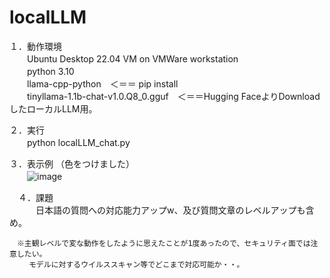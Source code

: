 # localLLM

１．動作環境  
　　Ubuntu Desktop 22.04 VM on VMWare workstation  
　　python 3.10  
　　llama-cpp-python　＜＝＝ pip install  
　　tinyllama-1.1b-chat-v1.0.Q8_0.gguf　＜＝＝Hugging FaceよりDownloadしたローカルLLM用。  


  ２．実行  
  　　python localLLM_chat.py  
    
  ３．表示例 （色をつけました）  
  　　![image](https://github.com/user-attachments/assets/29c7a37c-c8dd-45b3-a711-242f21e0f368)
 

　４．課題  
 　　　日本語の質問への対応能力アップw、及び質問文章のレベルアップも含め。

    　※主観レベルで変な動作をしたように思えたことが1度あったので、セキュリティ面では注意したい。
     　　モデルに対するウイルススキャン等でどこまで対応可能か・・。
  
